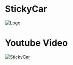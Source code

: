 # StickyCar
![Logo](https://raw.githubusercontent.com/sagiweizmann/StickyCar/master/logo.png)
# Youtube Video
[![StickyCar](https://yt-embed.herokuapp.com/embed?v=tZ9LnY5Wp6M)](https://www.youtube.com/watch?v=tZ9LnY5Wp6M "StickyCar")

